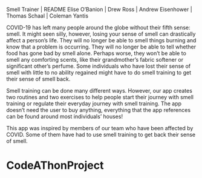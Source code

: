 Smell Trainer | README
Elise O’Banion | Drew Ross | Andrew Eisenhower | Thomas Schaal | Coleman Yantis

COVID-19 has left many people around the globe without their fifth sense: smell. It might seen silly, however, losing your sense of smell can drastically affect a person’s life. They will no longer be able to smell things burning and know that a problem is occurring. They will no longer be able to tell whether food has gone bad by smell alone. Perhaps worse, they won’t be able to smell any comforting scents, like their grandmother’s fabric softener or significant other’s perfume. Some individuals who have lost their sense of smell with little to no ability regained might have to do smell training to get their sense of smell back. 

Smell training can be done many different ways. However, our app creates two routines and two exercises to help people start their journey with smell training or regulate their everyday journey with smell training. The app doesn’t need the user to buy anything, everything that the app references can be found around most individuals’ houses!

This app was inspired by members of our team who have been affected by COVID. Some of them have had to use smell training to get back their sense of smell. 
# CodeAThonProject

